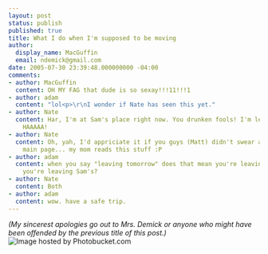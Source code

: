 ```yaml
---
layout: post
status: publish
published: true
title: What I do when I'm supposed to be moving
author:
  display_name: MacGuffin
  email: ndemick@gmail.com
date: 2005-07-30 23:39:48.000000000 -04:00
comments:
- author: MacGuffin
  content: OH MY FAG that dude is so sexay!!!11!!!1
- author: adam
  content: "lol<p>\r\nI wonder if Nate has seen this yet."
- author: Nate
  content: Har, I'm at Sam's place right now. You drunken fools! I'm leaving tomorrow!
    HAAAAA!
- author: Nate
  content: Oh, yah, I'd appriciate it if you guys (Matt) didn't swear a lot on the
    main page... my mom reads this stuff :P
- author: adam
  content: when you say "leaving tomorrow" does that mean you're leaving Japan or
    you're leaving Sam's?
- author: Nate
  content: Both
- author: adam
  content: wow. have a safe trip.
---
```

<I>(My sincerest apologies go out to Mrs. Demick or anyone who might have been offended by the previous title of this post.)</I>
<img src="http://img.photobucket.com/albums/v287/sQuareh4t3r/ng/9221366f.jpg" alt="Image hosted by Photobucket.com">